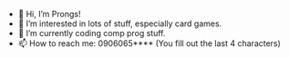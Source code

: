 - 👋 Hi, I’m Prongs!
- 👀 I’m interested in lots of stuff, especially card games.
- 🌱 I’m currently coding comp prog stuff.
- 📫 How to reach me: 0906065**** (You fill out the last 4 characters)

<!---
smurfedGitHubIO/smurfedGitHubIO is a ✨ special ✨ repository because its `README.md` (this file) appears on your GitHub profile.
You can click the Preview link to take a look at your changes.
--->
